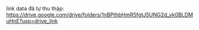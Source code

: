 link data đã tự thu thập: https://drive.google.com/drive/folders/1nBPthbHmR5fgtJ5UNG2d_vk0BLDMuHnE?usp=drive_link
